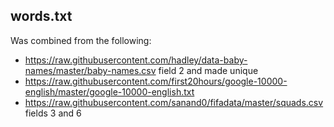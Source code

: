## words.txt 

Was combined from the following:

- https://raw.githubusercontent.com/hadley/data-baby-names/master/baby-names.csv field 2 and made unique
- https://raw.githubusercontent.com/first20hours/google-10000-english/master/google-10000-english.txt
- https://raw.githubusercontent.com/sanand0/fifadata/master/squads.csv fields 3 and 6
